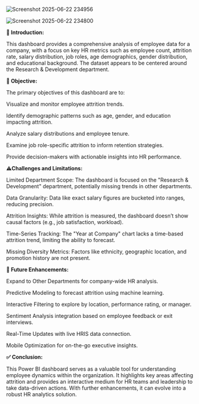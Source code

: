 ![Screenshot 2025-06-22 234956](https://github.com/user-attachments/assets/168bf96e-953e-4b59-8d03-ad5d412e4586)


![Screenshot 2025-06-22 234800](https://github.com/user-attachments/assets/76f82863-daa5-4d56-94fc-ce1a940ac092)


**📘 Introduction:**

This dashboard provides a comprehensive analysis of employee data for a company, with a focus on key HR metrics such as employee count, attrition rate, salary distribution, job roles, age demographics, gender distribution, and educational background. The dataset appears to be centered around the Research & Development department.

**🎯 Objective:**

The primary objectives of this dashboard are to:

Visualize and monitor employee attrition trends.

Identify demographic patterns such as age, gender, and education impacting attrition.

Analyze salary distributions and employee tenure.

Examine job role-specific attrition to inform retention strategies.

Provide decision-makers with actionable insights into HR performance.

**⚠️Challenges and Limitations:**

Limited Department Scope: The dashboard is focused on the "Research & Development" department, potentially missing trends in other departments.

Data Granularity: Data like exact salary figures are bucketed into ranges, reducing precision.

Attrition Insights: While attrition is measured, the dashboard doesn’t show causal factors (e.g., job satisfaction, workload).

Time-Series Tracking: The "Year at Company" chart lacks a time-based attrition trend, limiting the ability to forecast.

Missing Diversity Metrics: Factors like ethnicity, geographic location, and promotion history are not present.

**🚀 Future Enhancements:**
 
 Expand to Other Departments for company-wide HR analysis.

Predictive Modeling to forecast attrition using machine learning.

Interactive Filtering to explore by location, performance rating, or manager.

Sentiment Analysis integration based on employee feedback or exit interviews.

Real-Time Updates with live HRIS data connection.

Mobile Optimization for on-the-go executive insights.


**✅ Conclusion:**

This Power BI dashboard serves as a valuable tool for understanding employee dynamics within the organization. It highlights key areas affecting attrition and provides an interactive medium for HR teams and leadership to take data-driven actions. With further enhancements, it can evolve into a robust HR analytics solution.



